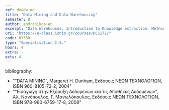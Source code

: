```yaml
---
ref: dm&dw.md
title: "Data Mining and Data Warehousing"
semester: 8
author: andronikos-en
excerpt: "Data Warehouses. Introduction to Knowledge extraction. Methodologies and Algorithms. Data Mining. Predictive and Descriptive approaches to Data Mining. Association Rules. Classification. Decision trees. k-Nearest Neighbors. Stochastic classification. Naive Bayes. Bayes Networks. Clustering. k-Means. Meta-learning. Data Warehouses and OLAP Technology. Data pre-processing. Filtering. Feature selection. Visualization. Evaluation. Time-series analysis."
uri: "https://e-class.ionio.gr/courses/DCS172/"
code: ΗΥ380
type: "Specialisation I.S."
hours: 4
extra: -
ects: 4
---
```



bibliography: 
  - "“DATA MINING”, Margaret H. Dunham, Εκδόσεις ΝΕΩΝ ΤΕΧΝΟΛΟΓΙΩΝ, ISBN 960-8105-72-2, 2004"
  - "“Εισαγωγή στην Εξόρυξη Δεδομένων και τις Αποθήκες Δεδομένων”, Αλ. Νανόπουλος, Γ. Μανωλόπουλος, Εκδόσεις ΝΕΩΝ ΤΕΧΝΟΛΟΓΙΩΝ, ISBN 978-960-6759-17-8, 2008"
  


